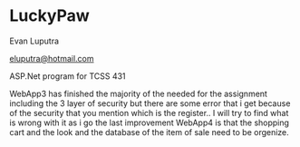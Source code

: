 # LuckyPaw
Evan Luputra

eluputra@hotmail.com

ASP.Net program for TCSS 431

WebApp3 has finished the majority of the needed for the assignment including the 3 layer of security but there are some error that i get because of the security that you mention which is the register.. I will try to find what is wrong with it as i go
the last improvement WebApp4 is that the shopping cart and the look and the database of the item of sale need to be orgenize.  
